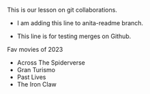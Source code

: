 This is our lesson on git collaborations.

- I am adding this line to anita-readme branch.

- This line is for testing merges on Github.

Fav movies of 2023
- Across The Spiderverse
- Gran Turismo
- Past Lives
- The Iron Claw